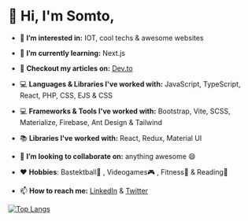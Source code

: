 # 👋 Hi, I'm Somto,

- 👀 **I’m interested in:** IOT, cool techs & awesome websites

- 🌱 **I’m currently learning:** Next.js
- 📝 **Checkout my articles on:** [Dev.to](https://dev.to/somtookaforr) 
- 💻 **Languages & Libraries I've worked with:** JavaScript, TypeScript, React, PHP, CSS, EJS & CSS
- 💻 **Frameworks & Tools I've worked with:** Bootstrap, Vite, SCSS, Materialize, Firebase, Ant Design & Tailwind
- 📚 **Libraries I've worked with:** React, Redux, Material UI
- 💞️ **I’m looking to collaborate on:** anything awesome 😄
- ♥️ **Hobbies**: Bastektball🏀 , Videogames🎮 , Fitness🏃 & Reading🎒
<!--- - 💼 **Check out my portfolio at:** [somtookafor.herokuapp.com](https://somtookafor.herokuapp.com) --->
- 📫 **How to reach me:** [LinkedIn](https://www.linkedin.com/in/somtochukwuokafor/) & [Twitter](https://www.twitter.com/somtookaforr)

[![Top Langs](https://github-readme-stats.vercel.app/api/top-langs/?username=somtookaforr&layout=compact)](https://github.com/anuraghazra/github-readme-stats)


<!---
Wavist/Wavist is a ✨ special ✨ repository because its `README.md` (this file) appears on your GitHub profile.
You can click the Preview link to take a look at your changes.
--->
